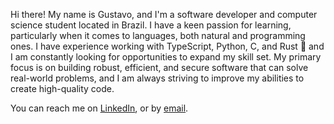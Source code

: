 Hi there! My name is Gustavo, and I'm a software developer and computer science student located in Brazil. I have a keen passion for learning, particularly when it comes to languages, both natural and programming ones. I have experience working with TypeScript, Python, C, and Rust 🦀 and I am constantly looking for opportunities to expand my skill set. My primary focus is on building robust, efficient, and secure software that can solve real-world problems, and I am always striving to improve my abilities to create high-quality code.

You can reach me on [LinkedIn](https://linkedin.com/in/becelli), or by [email](mailto:gustavobecelli@gmail.com).
<!---
<> [![Top Langs](https://github-readme-stats.vercel.app/api/top-langs/?username=becelli&hide=shell,jupyter%20notebook)](https://github.com/becelli)
-->
